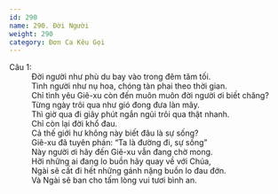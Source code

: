 ```yaml
---
id: 290
name: 290. Đời Người
weight: 290
category: Đơn Ca Kêu Gọi
---
```

<dl><dt>Câu 1:</dt><dd data-verse="1">Đời người như phù du bay vào trong đêm tăm tối. <br/>Tình người như nụ hoa, chóng tàn phai theo thời gian. <br/>Chỉ tình yêu Giê-xu còn đến muôn muôn đời người ơi biết chăng? <br/>Từng ngày trôi qua như gió đong đưa làn mây. <br/>Thì giờ qua đi giây phút ngắn ngủi trôi qua thật nhanh. <br/>Chỉ còn lại đời khổ đau. <br/>Cả thế giới hư không này biết đâu là sự sống? <br/>Giê-xu đã tuyên phán: “Ta là đường đi, sự sống” <br/>Này người ơi hãy đến Giê-xu vẫn đang chờ mong. <br/>Hỡi những ai đang lo buồn hãy quay về với Chúa, <br/>Ngài sẽ cất đi hết những gánh nặng buồn lo đau đớn. <br/>Và Ngài sẽ ban cho tấm lòng vui tươi bình an. </dd></dl>
